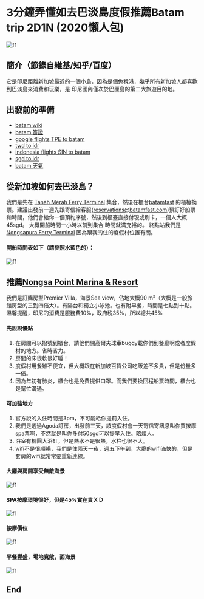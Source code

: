 # 3分鐘弄懂如去巴淡島度假推薦Batam trip 2D1N (2020懶人包)
![f1](https://github.com/HCH1/blog/blob/master/fig/batam1.png)

## 簡介（節錄自維基/知乎/百度）
它是印尼距離新加坡最近的一個小島，因為是個免稅港，幾乎所有新加坡人都喜歡到巴淡島來消費和玩樂，是 印尼國內僅次於巴厘島的第二大旅遊目的地。

## 出發前的準備
- [batam wiki](https://www.google.com.tw/search?source=hp&ei=JzIkXMrUB42y9QOcxZ6YAg&q=batam+wiki)
- [batam 簽證](https://www.google.com.tw/search?source=hp&ei=JzIkXMrUB42y9QOcxZ6YAg&q=batam+簽證)
- [google flights TPE to batam](https://www.google.com.tw/search?source=hp&ei=JzIkXMrUB42y9QOcxZ6YAg&q=google+flights+TPE+to+batam)
- [twd to idr](https://www.google.com.tw/search?source=hp&ei=JzIkXMrUB42y9QOcxZ6YAg&q=twd+to+idr)
- [indonesia flights SIN to batam](https://www.google.com.tw/search?source=hp&ei=JzIkXMrUB42y9QOcxZ6YAg&q=google+flights+SIN+to+batam)
- [sgd to idr](https://www.google.com.tw/search?source=hp&ei=JzIkXMrUB42y9QOcxZ6YAg&q=sgd+to+idr)
- [batam 天氣](https://www.google.com.tw/search?source=hp&ei=JzIkXMrUB42y9QOcxZ6YAg&q=batam+天氣)

## 從新加坡如何去巴淡島？
我們是先在
[Tanah Merah Ferry Terminal](https://www.google.com.sg/maps/place/Tanah+Merah+Ferry+Terminal/@1.301962,103.9756795,14.18z/data=!4m9!3m8!1s0x31da2346c8620243:0x2eb746bcdf6115d8!5m3!1s2020-02-15!4m1!1i2!8m2!3d1.3142959!4d103.988471)
集合，然後在櫃台[batamfast](https://www.batamfast.com/home/index.ashx)
的櫃檯換票。建議出發前一週先跟寄信給客服(reservations@batamfast.com)預訂好船票和時間，他們會給你一個預約序號，然後到櫃臺直接付現或刷卡，一個人大概45sgd。
大概開船時間一小時以前到集合 時間就滿充裕的。
終點站我們是[Nongsapura Ferry Terminal](https://www.google.com.sg/maps/place/Nongsapura+Ferry+Terminal/@1.1911892,104.0914151,15z/data=!4m9!3m8!1s0x0:0x3dd2efb10180b639!5m3!1s2020-02-15!4m1!1i2!8m2!3d1.1886483!4d104.0946114)
因為跟我的住的度假村位置有關。

#### 開船時間表如下（請參照水藍色的）：
![f1](https://github.com/HCH1/blog/blob/master/fig/batam2.png)

## 推薦[Nongsa Point Marina & Resort](https://www.google.com.sg/maps/place/Nongsa+Point+Marina+%26+Resort/@1.1923477,104.0998694,15z/data=!4m9!3m8!1s0x0:0x72eb926b1eac7770!5m3!1s2020-02-15!4m1!1i2!8m2!3d1.196004!4d104.0981734)

我們是訂購房型Premier Villa，海景Sea view，佔地大概90 m²（大概是一般旅館房型的三到四倍大）。有陽台和獨立小泳池。也有附早餐，時間是七點到十點。
溫馨提醒，印尼的消費是服務費10%，政府税35%，所以總共45%

#### 先說說優點
1. 在房間可以撥號到櫃台，請他們開高爾夫球車buggy載你們到餐廳啊或者度假村的地方。省時省力。
1. 房間的床很軟很好睡！
1. 度假村用餐雖不便宜，但大概跟在新加坡百貨公司吃飯差不多貴，但是份量多一倍。
1. 因為年初有肺炎，櫃台也是免費提供口罩。而我們要換回程船票時間，櫃台也是幫忙溝通。

#### 可加強地方
1. 官方說的入住時間是3pm，不可能給你提前入住。
1. 我們是透過Agoda訂房，出發前三天，該度假村會一天寄信寄訊息叫你買按摩spa票啊，不然就是叫你多付50sgd可以提早入住。略煩人。
1. 浴室有橢圓大浴缸，但是熱水不是很熱，水柱也很不大。
1. wifi不是很順暢，我們是住兩天一夜，週五下午到，大廳的wifi滿快的，但是套房的wifi就常常要重新連線。

#### 大廳與房間享受無敵海景
![f1](https://github.com/HCH1/blog/blob/master/fig/batam3.jpg)

#### SPA按摩環境很好，但是45%實在貴ＸＤ
![f1](https://github.com/HCH1/blog/blob/master/fig/batam4.jpg)

#### 按摩價位
![f1](https://github.com/HCH1/blog/blob/master/fig/batam4b.png)

#### 早餐豐盛，場地寬敞，面海景
![f1](https://github.com/HCH1/blog/blob/master/fig/batam5.jpg)

## End
